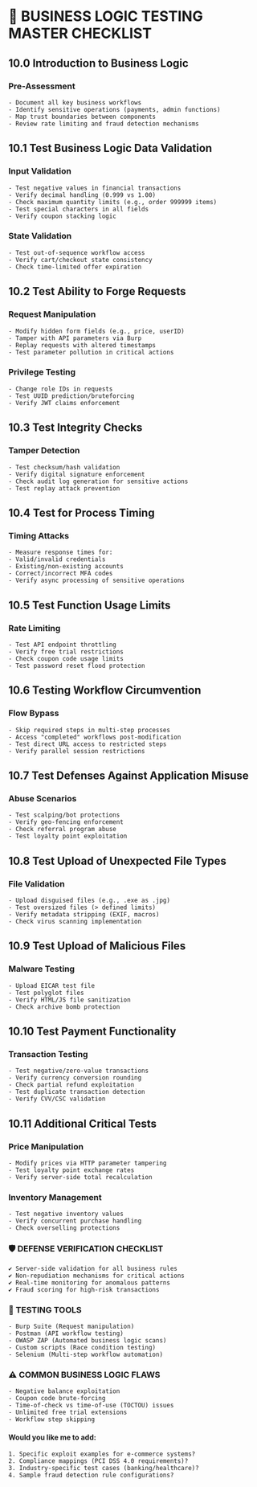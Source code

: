 # 🧠 BUSINESS LOGIC TESTING MASTER CHECKLIST

## 10.0 Introduction to Business Logic
### Pre-Assessment
    - Document all key business workflows
    - Identify sensitive operations (payments, admin functions)
    - Map trust boundaries between components
    - Review rate limiting and fraud detection mechanisms

## 10.1 Test Business Logic Data Validation
### Input Validation
    - Test negative values in financial transactions
    - Verify decimal handling (0.999 vs 1.00)
    - Check maximum quantity limits (e.g., order 999999 items)
    - Test special characters in all fields
    - Verify coupon stacking logic

### State Validation
    - Test out-of-sequence workflow access
    - Verify cart/checkout state consistency
    - Check time-limited offer expiration

## 10.2 Test Ability to Forge Requests
### Request Manipulation
    - Modify hidden form fields (e.g., price, userID)
    - Tamper with API parameters via Burp
    - Replay requests with altered timestamps
    - Test parameter pollution in critical actions

### Privilege Testing
    - Change role IDs in requests
    - Test UUID prediction/bruteforcing
    - Verify JWT claims enforcement

## 10.3 Test Integrity Checks
### Tamper Detection
    - Test checksum/hash validation
    - Verify digital signature enforcement
    - Check audit log generation for sensitive actions
    - Test replay attack prevention

## 10.4 Test for Process Timing
### Timing Attacks
    - Measure response times for:
    - Valid/invalid credentials
    - Existing/non-existing accounts
    - Correct/incorrect MFA codes
    - Verify async processing of sensitive operations

## 10.5 Test Function Usage Limits
### Rate Limiting
    - Test API endpoint throttling
    - Verify free trial restrictions
    - Check coupon code usage limits
    - Test password reset flood protection

## 10.6 Testing Workflow Circumvention
### Flow Bypass
    - Skip required steps in multi-step processes
    - Access "completed" workflows post-modification
    - Test direct URL access to restricted steps
    - Verify parallel session restrictions

## 10.7 Test Defenses Against Application Misuse
### Abuse Scenarios
    - Test scalping/bot protections
    - Verify geo-fencing enforcement
    - Check referral program abuse
    - Test loyalty point exploitation

## 10.8 Test Upload of Unexpected File Types
### File Validation
    - Upload disguised files (e.g., .exe as .jpg)
    - Test oversized files (> defined limits)
    - Verify metadata stripping (EXIF, macros)
    - Check virus scanning implementation

## 10.9 Test Upload of Malicious Files
### Malware Testing
    - Upload EICAR test file
    - Test polyglot files
    - Verify HTML/JS file sanitization
    - Check archive bomb protection

## 10.10 Test Payment Functionality
### Transaction Testing
    - Test negative/zero-value transactions
    - Verify currency conversion rounding
    - Check partial refund exploitation
    - Test duplicate transaction detection
    - Verify CVV/CSC validation

## 10.11 Additional Critical Tests
### Price Manipulation
    - Modify prices via HTTP parameter tampering
    - Test loyalty point exchange rates
    - Verify server-side total recalculation

### Inventory Management
    - Test negative inventory values
    - Verify concurrent purchase handling
    - Check overselling protections


### 🛡️ DEFENSE VERIFICATION CHECKLIST
    ✔ Server-side validation for all business rules  
    ✔ Non-repudiation mechanisms for critical actions  
    ✔ Real-time monitoring for anomalous patterns  
    ✔ Fraud scoring for high-risk transactions  

### 🔧 TESTING TOOLS
    - Burp Suite (Request manipulation)
    - Postman (API workflow testing)
    - OWASP ZAP (Automated business logic scans)
    - Custom scripts (Race condition testing)
    - Selenium (Multi-step workflow automation)

### ⚠️ COMMON BUSINESS LOGIC FLAWS
    - Negative balance exploitation
    - Coupon code brute-forcing
    - Time-of-check vs time-of-use (TOCTOU) issues
    - Unlimited free trial extensions
    - Workflow step skipping

#### Would you like me to add:
    1. Specific exploit examples for e-commerce systems?
    2. Compliance mappings (PCI DSS 4.0 requirements)?
    3. Industry-specific test cases (banking/healthcare)?
    4. Sample fraud detection rule configurations?